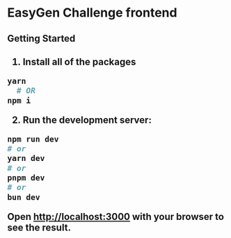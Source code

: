<h1>EasyGen Challenge frontend </h1>

<h2>Getting Started<h2>

1. Install all of the packages
``` bash
yarn 
  # OR
npm i   
```

2. Run the development server:

```bash
npm run dev
# or
yarn dev
# or
pnpm dev
# or
bun dev
```

Open [http://localhost:3000](http://localhost:3000) with your browser to see the result.

